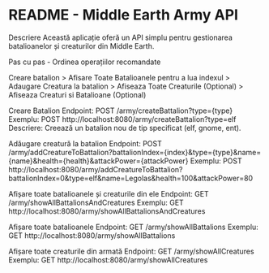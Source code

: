 # README - Middle Earth Army API
Descriere
Această aplicație oferă un API simplu pentru gestionarea batalioanelor și creaturilor din Middle Earth.

Pas cu pas - Ordinea operațiilor recomandate

Creare batalion > Afisare Toate Batalioanele pentru a lua indexul > Adaugare Creatura la batalion > Afiseaza Toate Creaturile (Optional) > Afiseaza Creaturi si Batalioane (Optional)

Creare Batalion
Endpoint: POST /army/createBattalion?type={type}
Exemplu: POST http://localhost:8080/army/createBattalion?type=elf
Descriere: Creează un batalion nou de tip specificat (elf, gnome, ent).

Adăugare creatură la batalion
Endpoint: POST /army/addCreatureToBattalion?battalionIndex={index}&type={type}&name={name}&health={health}&attackPower={attackPower}
Exemplu: POST http://localhost:8080/army/addCreatureToBattalion?battalionIndex=0&type=elf&name=Legolas&health=100&attackPower=80


Afișare toate batalioanele și creaturile din ele
Endpoint: GET /army/showAllBattalionsAndCreatures
Exemplu: GET http://localhost:8080/army/showAllBattalionsAndCreatures


Afișare toate batalioanele
Endpoint: GET /army/showAllBattalions
Exemplu: GET http://localhost:8080/army/showAllBattalions

Afișare toate creaturile din armată
Endpoint: GET /army/showAllCreatures
Exemplu: GET http://localhost:8080/army/showAllCreatures
